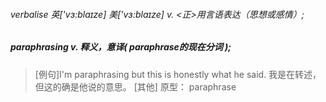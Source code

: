 ######  verbalise	英['vɜ:blɑɪze] 美['vɜ:blɑɪze] v.  <正>用言语表达（思想或感情）;

#####  paraphrasing v.	释义，意译( paraphrase的现在分词 );
> [例句]I'm paraphrasing but this is honestly what he said.
我是在转述，但这的确是他说的意思。
[其他]	原型： paraphrase
